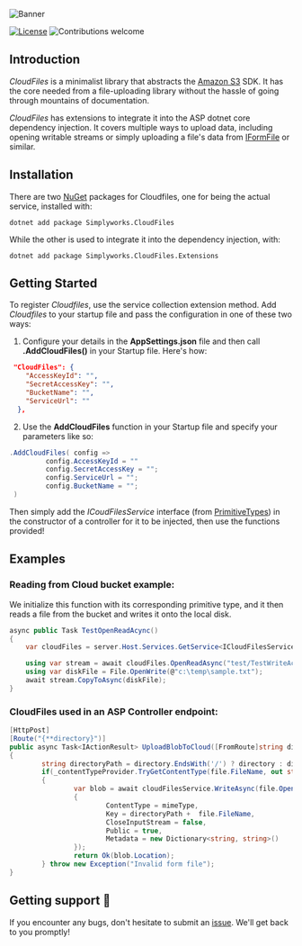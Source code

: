 ![Banner](https://i.imgur.com/k6cpqfM.png)



[![License](https://img.shields.io/badge/license-MIT-blue.svg)](https://opensource.org/licenses/MIT)  ![Contributions welcome](https://img.shields.io/badge/contributions-welcome-orange.svg)
## Introduction 
*CloudFiles* is a minimalist library that abstracts the [Amazon S3](https://aws.amazon.com/s3/) SDK. It has the core needed from a file-uploading library without the hassle of going through mountains of documentation.

*CloudFiles* has extensions to integrate it into the ASP dotnet core dependency injection. It covers multiple ways to upload data, including opening writable streams or simply uploading a file's data from [IFormFile](https://docs.microsoft.com/en-us/dotnet/api/microsoft.aspnetcore.http.iformfile?view=aspnetcore-3.1) or similar.

## Installation
There are two  [NuGet](https://www.nuget.org/packages/SimplyWorks.CloudFiles/) packages for Cloudfiles, one for being the actual service, installed with:

`dotnet add package Simplyworks.CloudFiles`

While the other is used to integrate it into the dependency injection, with:

`dotnet add package Simplyworks.CloudFiles.Extensions`

## Getting Started 
To register *Cloudfiles*, use the service collection extension method. Add *Cloudfiles* to your startup file and pass the configuration in one of these two ways:

1. Configure your details in the **AppSettings.json** file and then call **.AddCloudFiles()** in your Startup file. 
Here's how:

```json
 "CloudFiles": {
    "AccessKeyId": "",
    "SecretAccessKey": "",
    "BucketName": "",
    "ServiceUrl": ""
  }, 
  ```
  2. Use the **AddCloudFiles** function in your Startup file and specify your parameters like so:

   ```csharp
   .AddCloudFiles( config =>
            config.AccessKeyId = ""
            config.SecretAccessKey = "";
            config.ServiceUrl = "";
            config.BucketName = "";
    ) 
```

Then simply add the *ICoudFilesService* interface (from [PrimitiveTypes](https://github.com/simplify9/primitivetypes)) in the constructor of a controller for it to be injected, then use the functions provided!

## Examples

### Reading from Cloud bucket example:

We initialize this function with its corresponding primitive type, and it then reads a file from the bucket and writes it onto the local disk. 

``` C#
async public Task TestOpenReadAcync()
{
    var cloudFiles = server.Host.Services.GetService<ICloudFilesService>();

    using var stream = await cloudFiles.OpenReadAsync("test/TestWriteAcync.txt");
    using var diskFile = File.OpenWrite(@"c:\temp\sample.txt");
    await stream.CopyToAsync(diskFile);
}
```
### CloudFiles used in an ASP Controller endpoint:

```C#
[HttpPost]
[Route("{**directory}")]
public async Task<IActionResult> UploadBlobToCloud([FromRoute]string directory, [FromForm]IFormFile file)
{
        string directoryPath = directory.EndsWith('/') ? directory : directory + '/';
        if(_contentTypeProvider.TryGetContentType(file.FileName, out string mimeType))
        {
                var blob = await cloudFilesService.WriteAsync(file.OpenReadStream(), new PrimitiveTypes.WriteFileSettings
                {
                        ContentType = mimeType,
                        Key = directoryPath +  file.FileName,
                        CloseInputStream = false,
                        Public = true,
                        Metadata = new Dictionary<string, string>()
                });
                return Ok(blob.Location);
        } throw new Exception("Invalid form file");
}
```

## Getting support 👷
If you encounter any bugs, don't hesitate to submit an [issue](https://github.com/simplify9/CloudFiles/issues). We'll get back to you promptly! 







